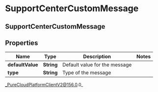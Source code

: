 # SupportCenterCustomMessage

## SupportCenterCustomMessage

## Properties

|Name | Type | Description | Notes|
|------------ | ------------- | ------------- | -------------|
| **defaultValue** | **String** | Default value for the message | |
| **type** | **String** | Type of the message | |



_PureCloudPlatformClientV2@156.0.0_
